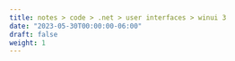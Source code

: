 ```yaml
---
title: notes > code > .net > user interfaces > winui 3
date: "2023-05-30T00:00:00-06:00"
draft: false
weight: 1
---
```

